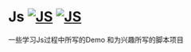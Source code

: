 # Js [![JS](https://img.shields.io/badge/project-%E5%BE%AE%E5%8D%9A%E5%A2%9E%E7%B2%89-blue.svg)](https://github.com/ScarlettRay/Js/tree/master/%E5%BE%AE%E5%8D%9A%E5%A2%9E%E7%B2%89)             [![JS](https://img.shields.io/badge/project-js%E5%BC%B9%E7%AA%97-brightgreen.svg)](https://github.com/ScarlettRay/Js/tree/master/FlowWin)

一些学习Js过程中所写的Demo
和为兴趣所写的脚本项目

